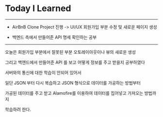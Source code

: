 # Today I Learned

---

- AirBnB Clone Project 진행 -> UI/UX 회원가입 부분 수정 및 새로운 페이지 생성

- 백엔드 측에서 만들어준 API 명세 확인하는 공부

---

오늘은 회원가입 부분에서 잘못된 부분 오토레이아웃이나 뷰의 새로운 생성

그리고 백엔드에서 만들어준 API 를 보고 어떻게 정보를 주고 받을지 공부하였다

서버와의 통신에 대한 학습이 안되어 있어서

일단 JSON 부터 다시 복습하고 JSON 형식으로 데이터를 가공하는 방법부터

가공된 데이터를 주고 받고 Alamofire를 이용하여 데이터를 집어넣고 가져오는 방법까지

학습하려 한다.
